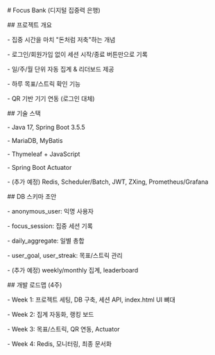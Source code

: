 \# Focus Bank (디지털 집중력 은행)



\## 프로젝트 개요

\- 집중 시간을 마치 "돈처럼 저축"하는 개념

\- 로그인/회원가입 없이 세션 시작/종료 버튼만으로 기록

\- 일/주/월 단위 자동 집계 \& 리더보드 제공

\- 하루 목표/스트릭 확인 기능

\- QR 기반 기기 연동 (로그인 대체)



\## 기술 스택

\- Java 17, Spring Boot 3.5.5

\- MariaDB, MyBatis

\- Thymeleaf + JavaScript

\- Spring Boot Actuator

\- (추가 예정) Redis, Scheduler/Batch, JWT, ZXing, Prometheus/Grafana



\## DB 스키마 초안

\- anonymous\_user: 익명 사용자

\- focus\_session: 집중 세션 기록

\- daily\_aggregate: 일별 총합

\- user\_goal, user\_streak: 목표/스트릭 관리

\- (추가 예정) weekly/monthly 집계, leaderboard



\## 개발 로드맵 (4주)

\- Week 1: 프로젝트 세팅, DB 구축, 세션 API, index.html UI 뼈대

\- Week 2: 집계 자동화, 랭킹 보드

\- Week 3: 목표/스트릭, QR 연동, Actuator

\- Week 4: Redis, 모니터링, 최종 문서화



